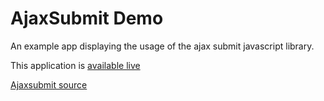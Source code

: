 # AjaxSubmit Demo

An example app displaying the usage of the ajax submit javascript library.

This application is [available live](http://ajaxsubmit.heroku.com)

[Ajaxsubmit source](https://github.com/bogdan/ajaxsubmit)
